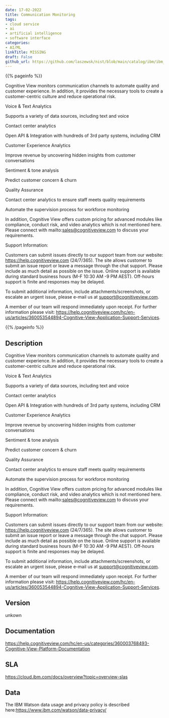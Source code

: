 ```yaml
---
date: 17-02-2022
title: Communication Monitoring
tags: 
- cloud service
- ai
- artificial intelligence
- software interface
categories: 
- AI/ML
linkTitle: MISSING
draft: False         
github_url: https://github.com/laszewsk/nist/blob/main/catalog/ibm/ibm_communication_monitoring.yaml
---
```


{{% pageinfo %}}

Cognitive View monitors communication channels to automate quality
and customer experience. In addition, it provides the necessary
tools to create a customer-centric culture and reduce operational
risk.

Voice & Text Analytics


Supports a variety of data sources, including text and voice

Contact center analytics

Open API & Integration with hundreds of 3rd party systems, including CRM


Customer Experience Analytics


Improve revenue by uncovering hidden insights from customer conversations

Sentiment & tone analysis

Predict customer concern & churn


Quality Assurance


Contact center analytics to ensure staff meets quality requirements

Automate the supervision process for workforce monitoring


In addition, Cognitive View offers custom pricing for advanced
modules like compliance, conduct risk, and video analytics which is
not mentioned here. Please connect with
mailto:sales@cognitiveview.com to discuss your requirements.

Support Information:

Customers can submit issues directly to our support team from our
website: https://help.cognitiveview.com (24/7/365). The site allows
customer to submit an issue report or leave a message through the
chat support. Please include as much detail as possible on the
issue.  Online support is available during standard business hours
(M-F 10:30 AM -9 PM AEST).  Off-hours support is finite and
responses may be delayed.

To submit additional information, include attachments/screenshots,
or escalate an urgent issue, please e-mail us at
support@cognitiveview.com.

A member of our team will respond immediately upon receipt. For
further information please visit:
https://help.cognitiveview.com/hc/en-us/articles/360053544894-Cognitive-View-Application-Support-Services.

{{% /pageinfo %}}

## Description


Cognitive View monitors communication channels to automate quality
and customer experience. In addition, it provides the necessary
tools to create a customer-centric culture and reduce operational
risk.

Voice & Text Analytics


Supports a variety of data sources, including text and voice

Contact center analytics

Open API & Integration with hundreds of 3rd party systems, including CRM


Customer Experience Analytics


Improve revenue by uncovering hidden insights from customer conversations

Sentiment & tone analysis

Predict customer concern & churn


Quality Assurance


Contact center analytics to ensure staff meets quality requirements

Automate the supervision process for workforce monitoring


In addition, Cognitive View offers custom pricing for advanced
modules like compliance, conduct risk, and video analytics which is
not mentioned here. Please connect with
mailto:sales@cognitiveview.com to discuss your requirements.

Support Information:

Customers can submit issues directly to our support team from our
website: https://help.cognitiveview.com (24/7/365). The site allows
customer to submit an issue report or leave a message through the
chat support. Please include as much detail as possible on the
issue.  Online support is available during standard business hours
(M-F 10:30 AM -9 PM AEST).  Off-hours support is finite and
responses may be delayed.

To submit additional information, include attachments/screenshots,
or escalate an urgent issue, please e-mail us at
support@cognitiveview.com.

A member of our team will respond immediately upon receipt. For
further information please visit:
https://help.cognitiveview.com/hc/en-us/articles/360053544894-Cognitive-View-Application-Support-Services.


## Version

unkown

## Documentation

https://help.cognitiveview.com/hc/en-us/categories/360003768493-Cognitive-View-Platform-Documentation

## SLA

https://cloud.ibm.com/docs/overview?topic=overview-slas

## Data

The IBM Watson data usage and privacy policy is described here:https://www.ibm.com/watson/data-privacy/
